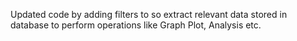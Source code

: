 Updated code by adding filters to so extract relevant data stored in database to perform operations like Graph Plot, Analysis etc.
